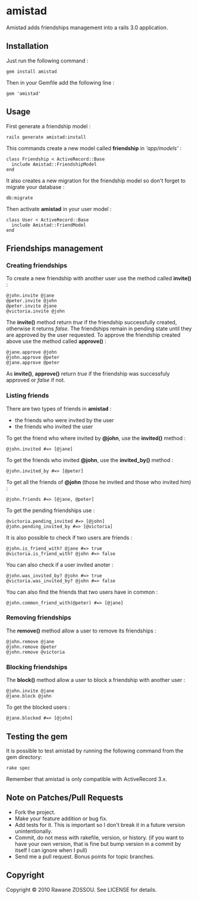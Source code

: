 # amistad #

Amistad adds friendships management into a rails 3.0 application.

## Installation ##

Just run the following command :

    gem install amistad
  
Then in your Gemfile add the following line :

    gem 'amistad'
  
## Usage ##

First generate a friendship model :

    rails generate amistad:install  
    
This commands create a new model called __friendship__ in *'app/models'* :

    class Friendship < ActiveRecord::Base
      include Amistad::FriendshipModel
    end

It also creates a new migration for the friendship model so don't forget to migrate your database :

    db:migrate

Then activate __amistad__ in your user model :

    class User < ActiveRecord::Base  
      include Amistad::FriendModel
    end
    
## Friendships management ##

### Creating friendships ###
To create a new friendship with another user use the method called __invite()__ :

    @john.invite @jane
    @peter.invite @john
    @peter.invite @jane
    @victoria.invite @john
    
The __invite()__ method return *true* if the friendship successfully created, otherwise it returns *false*. The friendships remain in pending state until they are approved by the user requested. To approve the friendship created above use the method called __approve()__ :

    @jane.approve @john
    @john.approve @peter
    @jane.approve @peter
    
As __invite()__, __approve()__ return *true* if the friendship was successfuly approved or *false* if not.

### Listing friends ###

There are two types of friends in __amistad__ :

- the friends who were invited by the user
- the friends who invited the user

To get the friend who where invited by __@john__, use the __invited()__ method :

    @john.invited #=> [@jane]
    
To get the friends who invited __@john__, use the __invited_by()__ method :

    @john.invited_by #=> [@peter]
    
To get all the friends of __@john__ (those he invited and those who invited him) :

    @john.friends #=> [@jane, @peter]
    
To get the pending friendships use :

    @victoria.pending_invited #=> [@john]
    @john.pending_invited_by #=> [@victoria]
    
It is also possible to check if two users are friends :

    @john.is_friend_with? @jane #=> true
    @victoria.is_friend_with? @john #=> false
    
You can also check if a user invited anoter :

    @john.was_invited_by? @john #=> true
    @victoria.was_invited_by? @john #=> false
    
You can also find the friends that two users have in common :

    @john.common_friend_with(@peter) #=> [@jane]
    
### Removing friendships ###

The __remove()__ method allow a user to remove its friendships :

    @john.remove @jane
    @john.remove @peter
    @john.remove @victoria
    
### Blocking friendships ###

The __block()__ method allow a user to block a friendship with another user :

    @john.invite @jane
    @jane.block @john
    
To get the blocked users :

    @jane.blocked #=> [@john]
    
## Testing the gem ##

It is possible to test amistad by running the following command from the gem directory:

    rake spec
    
Remember that amistad is only compatible with ActiveRecord 3.x.


## Note on Patches/Pull Requests ##
 
* Fork the project.
* Make your feature addition or bug fix.
* Add tests for it. This is important so I don't break it in a future version unintentionally.
* Commit, do not mess with rakefile, version, or history. (if you want to have your own version, that is fine but bump version in a commit by itself I can ignore when I pull)
* Send me a pull request. Bonus points for topic branches.

## Copyright ##

Copyright © 2010 Rawane ZOSSOU. See LICENSE for details.